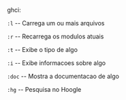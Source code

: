 ghci:

`:l` -- Carrega um ou mais arquivos

`:r` -- Recarrega os modulos atuais

`:t` -- Exibe o tipo de algo

`:i` -- Exibe informacoes sobre algo

`:doc` -- Mostra a documentacao de algo

`:hg` -- Pesquisa no Hoogle